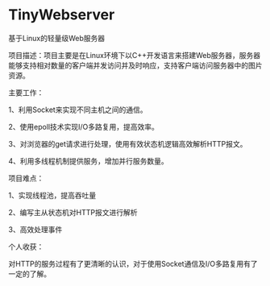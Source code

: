 # TinyWebserver

基于Linux的轻量级Web服务器

项目描述：项目主要是在Linux环境下以C++开发语言来搭建Web服务器，服务器能够支持相对数量的客户端并发访问并及时响应，支持客户端访问服务器中的图片资源。

主要工作：

1、利用Socket来实现不同主机之间的通信。

2、使用epoll技术实现I/O多路复用，提高效率。

3、对浏览器的get请求进行处理，使用有效状态机逻辑高效解析HTTP报文。

4、利用多线程机制提供服务，增加并行服务数量。

项目难点：

1、实现线程池，提高吞吐量

2、编写主从状态机对HTTP报文进行解析

3、高效处理事件

个人收获：

对HTTP的服务过程有了更清晰的认识，对于使用Socket通信及I/O多路复用有了一定的了解。
